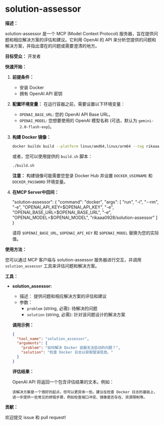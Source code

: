 # solution-assessor

**描述：**

solution-assessor 是一个 MCP (Model Context Protocol) 服务器，旨在提供问题和相应解决方案的评估和建议。它利用 OpenAI 的 API 来分析您提供的问题和解决方案，并指出潜在的问题或需要澄清的地方。

**目标受众：** 开发者

**快速开始：**

1. **前提条件：**
   * 安装 Docker
   * 拥有 OpenAI API 密钥

2. **配置环境变量：**
   在运行容器之前，需要设置以下环境变量：
   * `OPENAI_BASE_URL`: 您的 OpenAI API Base URL。
   * `OPENAI_MODEL`: 您想要使用的 OpenAI 模型名称 (可选，默认为 `gemini-2.0-flash-exp`)。

3. **构建 Docker 镜像：**

   ```bash
   docker buildx build --platform linux/amd64,linux/arm64 --tag rikaaa0928/solution-assessor:latest --push .
   ```

   或者，您可以使用提供的 `build.sh` 脚本：

   ```bash
   ./build.sh
   ```

   **注意：** 构建镜像可能需要您登录 Docker Hub 并设置 `DOCKER_USERNAME` 和 `DOCKER_PASSWORD` 环境变量。

4. **在MCP Server中田间：**

   "solution-assessor": {
      "command": "docker",
      "args": [
        "run",
        "-i",
        "--rm",
        "-e",
        "OPENAI_API_KEY=$OPENAI_API_KEY",
        "-e",
        "OPENAI_BASE_URL=$OPENAI_BASE_URL",
        "-e",
        "OPENAI_MODEL=$OPENAI_MODEL",
        "rikaaa0928/solution-assessor"
      ]
    }

   请将 `$OPENAI_BASE_URL`, `$OPENAI_API_KEY` 和 `$OPENAI_MODEL` 替换为您的实际值。

**使用方法：**

您可以通过 MCP 客户端与 solution-assessor 服务器进行交互，并调用 `solution_assessor` 工具来评估问题和解决方案。

**工具：**

* **solution_assessor:**
  * 描述： 提供问题和相应解决方案的评估和建议
  * 参数：
    * `problem` (string, 必需): 待解决的问题
    * `solution` (string, 必需): 针对该问题设计的解决方案

  **调用示例：**

  ```json
  {
    "tool_name": "solution_assessor",
    "arguments": {
      "problem": "如何解决 Docker 容器无法启动的问题？",
      "solution": "检查 Docker 日志以获取错误信息。"
    }
  }
  ```

  **评估结果：**

  OpenAI API 将返回一个包含评估结果的文本。例如：

  ```
  该解决方案是一个很好的起点，但可以更具体一些。建议在检查 Docker 日志的基础上，进一步提供一些常见的排错步骤，例如检查端口冲突、镜像是否存在、资源限制等。
  ```

**贡献：**

欢迎提交 issue 和 pull request!
